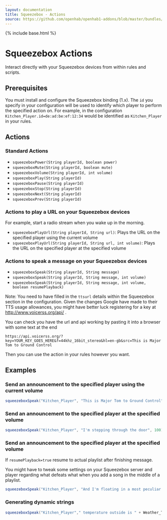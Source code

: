 ```yaml
---
layout: documentation
title: Squeezebox - Actions
source: https://github.com/openhab/openhab1-addons/blob/master/bundles/action/org.openhab.action.squeezebox/README.md
---
```


<!-- Attention authors: Do not edit directly. Please add your changes to the appropriate source repository -->

{% include base.html %}

# Squeezebox Actions

Interact directly with your Squeezebox devices from within rules and scripts.

## Prerequisites

You must install and configure the Squeezebox binding (1.x).  The `id` you specify in your configuration will be used to identify which player to perform the specified action on.  For example, in the configuration `Kitchen_Player.id=de:ad:be:ef:12:34` would be identified as `Kitchen_Player` in your rules.

## Actions

### Standard Actions

* `squeezeboxPower(String playerId, boolean power)`
* `squeezeboxMute(String playerId, boolean mute)`
* `squeezeboxVolume(String playerId, int volume)`
* `squeezeboxPlay(String playerId)`
* `squeezeboxPause(String playerId)`
* `squeezeboxStop(String playerId)`
* `squeezeboxNext(String playerId)`
* `squeezeboxPrev(String playerId)`

### Actions to play a URL on your Squeezebox devices

For example, start a radio stream when you wake up in the morning.

* `squeezeboxPlayUrl(String playerId, String url)`: Plays the URL on the specified player using the current volume
* `squeezeboxPlayUrl(String playerId, String url, int volume)`: Plays the URL on the specified player at the specified volume

### Actions to speak a message on your Squeezebox devices

* `squeezeboxSpeak(String playerId, String message)`
* `squeezeboxSpeak(String playerId, String message, int volume)`
* `squeezeboxSpeak(String playerId, String message, int volume, boolean resumePlayback)`

Note: You need to have filled in the `ttsurl` details within the Squeezebox section in the configuration. Given the changes Google have made to their TTS usage allowances, you might have better luck registering for a key at http://www.voicerss.org/api/ .

You can check you have the url and api working by pasting it into a browser with some text at the end

```
https://api.voicerss.org/?key=YOUR_KEY_GOES_HERE&f=44khz_16bit_stereo&hl=en-gb&src=This is Major Tom to Ground Control
```

Then you can use the action in your rules however you want.

## Examples

### Send an announcement to the specified player using the current volume

```java
squeezeboxSpeak("Kitchen_Player", "This is Major Tom to Ground Control")
```

### Send an announcement to the specified player at the specified volume

```java
squeezeboxSpeak("Kitchen_Player", "I'm stepping through the door", 100)
```

### Send an announcement to the specified player at the specified volume

If `resumePlayback=true` resume to actual playlist after finishing message.

You might have to tweak some settings on your Squeezebox server and player regarding what defeats what when you add a song in the middle of a playlist.

```java
squeezeboxSpeak("Kitchen_Player", "And I'm floating in a most peculiar way", 100, false)
```

### Generating dynamic strings

```java
squeezeboxSpeak("Kitchen_Player"," temperature outside is " + Weather_Temperature.state.format("%d") + " degrees celsius",75,true)
```


